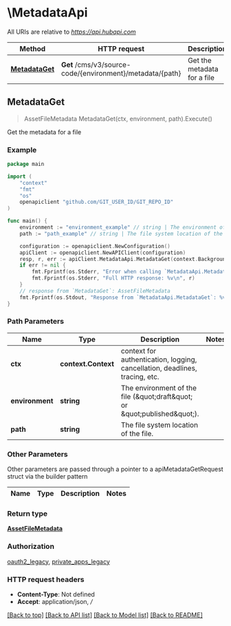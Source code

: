 # \MetadataApi

All URIs are relative to *https://api.hubapi.com*

Method | HTTP request | Description
------------- | ------------- | -------------
[**MetadataGet**](MetadataApi.md#MetadataGet) | **Get** /cms/v3/source-code/{environment}/metadata/{path} | Get the metadata for a file



## MetadataGet

> AssetFileMetadata MetadataGet(ctx, environment, path).Execute()

Get the metadata for a file



### Example

```go
package main

import (
    "context"
    "fmt"
    "os"
    openapiclient "github.com/GIT_USER_ID/GIT_REPO_ID"
)

func main() {
    environment := "environment_example" // string | The environment of the file (\"draft\" or \"published\").
    path := "path_example" // string | The file system location of the file.

    configuration := openapiclient.NewConfiguration()
    apiClient := openapiclient.NewAPIClient(configuration)
    resp, r, err := apiClient.MetadataApi.MetadataGet(context.Background(), environment, path).Execute()
    if err != nil {
        fmt.Fprintf(os.Stderr, "Error when calling `MetadataApi.MetadataGet``: %v\n", err)
        fmt.Fprintf(os.Stderr, "Full HTTP response: %v\n", r)
    }
    // response from `MetadataGet`: AssetFileMetadata
    fmt.Fprintf(os.Stdout, "Response from `MetadataApi.MetadataGet`: %v\n", resp)
}
```

### Path Parameters


Name | Type | Description  | Notes
------------- | ------------- | ------------- | -------------
**ctx** | **context.Context** | context for authentication, logging, cancellation, deadlines, tracing, etc.
**environment** | **string** | The environment of the file (\&quot;draft\&quot; or \&quot;published\&quot;). | 
**path** | **string** | The file system location of the file. | 

### Other Parameters

Other parameters are passed through a pointer to a apiMetadataGetRequest struct via the builder pattern


Name | Type | Description  | Notes
------------- | ------------- | ------------- | -------------



### Return type

[**AssetFileMetadata**](AssetFileMetadata.md)

### Authorization

[oauth2_legacy](../README.md#oauth2_legacy), [private_apps_legacy](../README.md#private_apps_legacy)

### HTTP request headers

- **Content-Type**: Not defined
- **Accept**: application/json, */*

[[Back to top]](#) [[Back to API list]](../README.md#documentation-for-api-endpoints)
[[Back to Model list]](../README.md#documentation-for-models)
[[Back to README]](../README.md)

